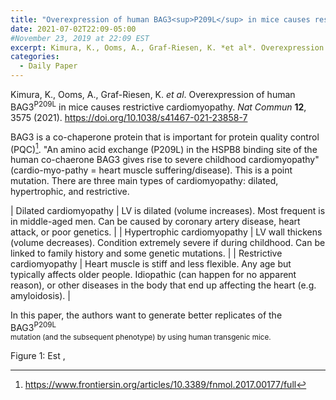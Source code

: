 ```yaml
---
title: "Overexpression of human BAG3<sup>P209L</sup> in mice causes restrictive cardiomyopathy"
date: 2021-07-02T22:09-05:00
#November 23, 2019 at 22:09 EST
excerpt: Kimura, K., Ooms, A., Graf-Riesen, K. *et al*. Overexpression of human BAG3<sup>P209L</sup> in mice causes restrictive cardiomyopathy. *Nat Commun* **12**, 3575 (2021). https://doi.org/10.1038/s41467-021-23858-7
categories:
  - Daily Paper
---
```


Kimura, K., Ooms, A., Graf-Riesen, K. *et al*. Overexpression of human BAG3<sup>P209L</sup> in mice causes restrictive cardiomyopathy. *Nat Commun* **12**, 3575 (2021). https://doi.org/10.1038/s41467-021-23858-7

BAG3 is a co-chaperone protein that is important for protein quality control (PQC)[^1]. "An amino acid exchange (P209L) in the HSPB8 binding site of the human co-chaerone BAG3 gives rise to severe childhood cardiomyopathy" (cardio-myo-pathy = heart muscle suffering/disease). This is a point mutation. There are three main types of cardiomyopathy: dilated, hypertrophic, and restrictive.

| Dilated cardiomyopathy | LV is dilated (volume increases). Most frequent is in middle-aged men. Can be caused by coronary artery disease, heart attack, or poor genetics. |
| Hypertrophic cardiomyopathy | LV wall thickens (volume decreases). Condition extremely severe if during childhood. Can be linked to family history and some genetic mutations. |
| Restrictive cardiomyopathy | Heart muscle is stiff and less flexible. Any age but typically affects older people. Idiopathic (can happen for no apparent reason), or other diseases in the body that end up affecting the heart (e.g. amyloidosis). |

In this paper, the authors want to generate better replicates of the BAG3<sup>P209L</br> mutation (and the subsequent phenotype) by using human transgenic mice. 

Figure 1: Est ,

[^1]: https://www.frontiersin.org/articles/10.3389/fnmol.2017.00177/full
[^2]: 
[^3]: 
[^4]: 
[^5]: 
[^6]: 
[^7]: 
[^8]: 
[^9]: 
[^10]: 
